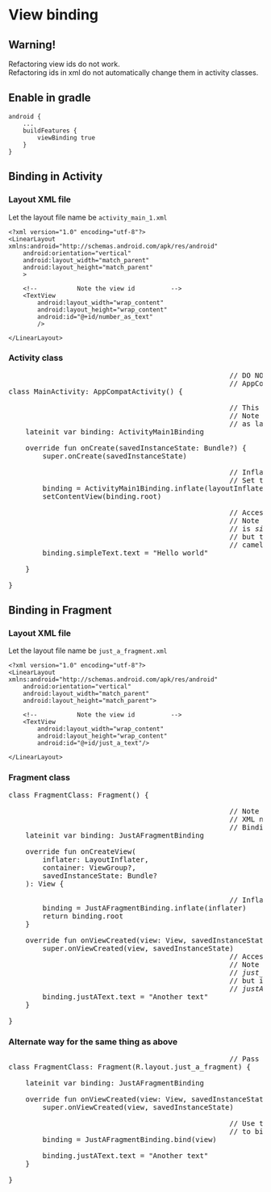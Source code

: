 # View binding

## Warning!
Refactoring view ids do not work.  
Refactoring ids in xml do not automatically change them in activity classes.  

## Enable in gradle
```
android {
    ...
    buildFeatures {
        viewBinding true
    }
}
```

## Binding in Activity

### Layout XML file

Let the layout file name be `activity_main_1.xml`

```
<?xml version="1.0" encoding="utf-8"?>
<LinearLayout xmlns:android="http://schemas.android.com/apk/res/android"
    android:orientation="vertical"
    android:layout_width="match_parent"
    android:layout_height="match_parent"
    >

    <!--           Note the view id          -->
    <TextView
        android:layout_width="wrap_content"
        android:layout_height="wrap_content"
        android:id="@+id/number_as_text"
        />
        
</LinearLayout>
```

### Activity class

<pre>
                                                    // DO NOT PASS layout reference in
                                                    // AppCompatActivity constructor.
class MainActivity: AppCompatActivity() {

                                                    // This class is generated automatically.
                                                    // Note the name is <i>ActivityMain<b>1</b>Binding</i>
                                                    // as layout file is <i>activity_main_<b>1</b>.xml</i>
    lateinit var binding: ActivityMain1Binding
    
    override fun onCreate(savedInstanceState: Bundle?) {
        super.onCreate(savedInstanceState)

                                                    // Inflate the layout.
                                                    // Set the root layout.
        binding = ActivityMain1Binding.inflate(layoutInflater)
        setContentView(binding.root)
        
                                                    // Access the views.
                                                    // Note that original ID of view
                                                    // is <i>simple_text</i>
                                                    // but the binding has the name in
                                                    // camel case as <i>simpleText</i>.
        binding.simpleText.text = "Hello world"
        
    }

}
</pre>

## Binding in Fragment

### Layout XML file

Let the layout file name be `just_a_fragment.xml`

```
<?xml version="1.0" encoding="utf-8"?>
<LinearLayout xmlns:android="http://schemas.android.com/apk/res/android"
    android:orientation="vertical"
    android:layout_width="match_parent"
    android:layout_height="match_parent">

    <!--           Note the view id          -->
    <TextView
        android:layout_width="wrap_content"
        android:layout_height="wrap_content"
        android:id="@+id/just_a_text"/>

</LinearLayout>
```

### Fragment class

<pre>
class FragmentClass: Fragment() {

                                                    // Note the name of binding class.
                                                    // XML name - <i>just_a_fragment.xml</i>
                                                    // Binding class - <i>JustAFragmentBinding</i>
    lateinit var binding: JustAFragmentBinding

    override fun onCreateView(
        inflater: LayoutInflater,
        container: ViewGroup?,
        savedInstanceState: Bundle?
    ): View {
    
                                                    // Inflate the binding and return the root.
        binding = JustAFragmentBinding.inflate(inflater)
        return binding.root
    }

    override fun onViewCreated(view: View, savedInstanceState: Bundle?) {
        super.onViewCreated(view, savedInstanceState)
                                                    // Access the views.
                                                    // Note the name of id in xml is
                                                    // <i>just_a_text</i>
                                                    // but in the binding it is in camel case
                                                    // <i>justAText</i>
        binding.justAText.text = "Another text"
    }

}
</pre>

### Alternate way for the same thing as above

<pre>
                                                    // Pass the layout in Fragment constructor
class FragmentClass: Fragment(R.layout.just_a_fragment) {

    lateinit var binding: JustAFragmentBinding
    
    override fun onViewCreated(view: View, savedInstanceState: Bundle?) {
        super.onViewCreated(view, savedInstanceState)

                                                    // Use the <i>bind</i> function of binding class
                                                    // to bind to the parent view.
        binding = JustAFragmentBinding.bind(view)

        binding.justAText.text = "Another text"
    }

}
</pre>
